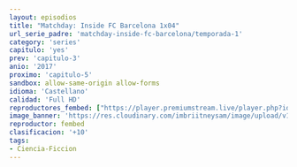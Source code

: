```yaml
---
layout: episodios
title: "Matchday: Inside FC Barcelona 1x04"
url_serie_padre: 'matchday-inside-fc-barcelona/temporada-1'
category: 'series'
capitulo: 'yes'
prev: 'capitulo-3'
anio: '2017'
proximo: 'capitulo-5'
sandbox: allow-same-origin allow-forms
idioma: 'Castellano'
calidad: 'Full HD'
reproductores_fembed: ["https://player.premiumstream.live/player.php?id=NTMx&sub=https://sub.cuevana2.io/vtt-sub/sub7/Matchday-Inside.FC.Barcelona.S01E04.vtt","Castellano","https://feurl.com/v/k7y5mu3jm23x85z","Castellano"]
image_banner: 'https://res.cloudinary.com/imbriitneysam/image/upload/v1546556402/gods-banner-min.jpg'
reproductor: fembed
clasificacion: '+10'
tags:
- Ciencia-Ficcion
---
```












